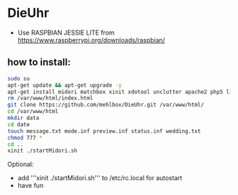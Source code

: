 # DieUhr
- Use RASPBIAN JESSIE LITE from https://www.raspberrypi.org/downloads/raspbian/

## how to install:
```bash
sudo su
apt-get update && apt-get upgrade -y
apt-get install midori matchbox xinit xdotool unclutter apache2 php5 libapache2-mod-php5 git -y
rm /var/www/html/index.html
git clone https://github.com/mehlbox/DieUhr.git /var/www/html/
cd /var/www/html
mkdir data
cd date
touch message.txt mode.inf preview.inf status.inf wedding.txt
chmod 777 *
cd ..
xinit ./startMidori.sh
```
Optional:
- add '''xinit ./startMidori.sh''' to /etc/rc.local for autostart
- have fun
